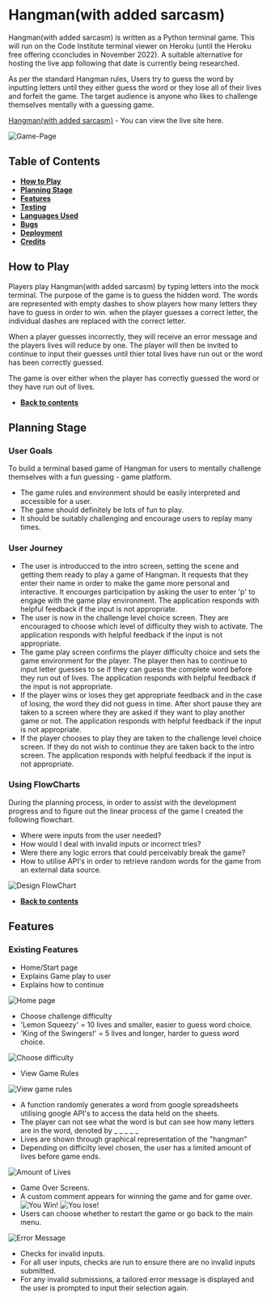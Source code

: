# **Hangman(with added sarcasm)**
Hangman(with added sarcasm) is written as a Python terminal game. This will run on the Code Institute terminal viewer on Heroku (until the Heroku free offering cconcludes in November 2022). A suitable alternative for hosting the live app following that date is currently being researched.

As per the standard Hangman rules, Users try to guess the word by inputting letters until they either guess the word or they lose all of their lives and forfeit the game. The target audience is anyone who likes to challenge themselves mentally with a guessing game. 

[Hangman(with added sarcasm)](https://hangman-pproj3.herokuapp.com/) - You can view the live site here. 

![Game-Page](images/home_page.jpg) 

## **Table of Contents**
 * [**How to Play**](#how-to-play)
 * [**Planning Stage**](#planning-stage)
 * [**Features**](#features)
 * [**Testing**](#testing)
 * [**Languages Used**](#languages)
 * [**Bugs**](#bugs)
 * [**Deployment**](#deployment)
 * [**Credits**](#credits)

## **How to Play**
Players play Hangman(with added sarcasm) by typing letters into the mock terminal. The purpose of the game is to guess the hidden word. The words are represented with empty dashes to show players how many letters they have to guess in order to win. when the player guesses a correct letter, the individual dashes are replaced with the correct letter.

When a player guesses incorrectly, they will receive an error message and the players lives will reduce by one. The player will then be invited to continue to input their guesses until thier total lives have run out or the word has been correctly guessed. 

The game is over either when the player has correctly guessed the word or they have run out of lives. 

 * [**Back to contents**](#table-of-contents)

## **Planning Stage**

### **User Goals**
To build a terminal based game of Hangman for users to mentally challenge themselves with a fun guessing - game platform.
* The game rules and environment should be easily interpreted and accessible for a user.
* The game should definitely be lots of fun to play.
* It should be suitably challenging and encourage users to replay many times.

### **User Journey**

* The user is introducced to the intro screen, setting the scene and getting them ready to play a game of Hangman. It requests that they enter their name in order to make the game more personal and interactive. It encourges participation by asking the user to enter 'p' to engage with the game play environment. The application responds with helpful feedback if the input is not appropriate.
* The user is now in the challenge level choice screen. They are encouraged to choose which level of difficulty they wish to activate. The application responds with helpful feedback if the input is not appropriate.
* The game play screen confirms the player difficulty choice and sets the game environment for the player. The player then has to continue to input letter guesses to se if they can guess the complete word before they run out of lives. The application responds with helpful feedback if the input is not appropriate.
* If the player wins or loses they get appropriate feedback and in the case of losing, the word they did not guess in time. After short pause they are taken to a screen where they are asked if they want to play another game or not. The application responds with helpful feedback if the input is not appropriate.
* If the player chooses to play they are taken to the challenge level choice screen. If they do not wish to continue they are taken back to the intro screen. The application responds with helpful feedback if the input is not appropriate.

### **Using FlowCharts**
 During the planning process, in order to assist with the development progress and to figure out the linear process of the game I created the following flowchart.

* Where were inputs from the user needed?
* How would I deal with invalid inputs or incorrect tries?
* Were there any logic errors that could perceivably break the game?
* How to utilise API's in order to retrieve random words for the game from an external data source.

![Design FlowChart](images/hangman_flow.jpg) 

 * [**Back to contents**](#table-of-contents)

## **Features**

 ### **Existing Features**
* Home/Start page
* Explains Game play to user
* Explains how to continue

![Home page](images/home_page.jpg)

* Choose challenge difficulty
* 'Lemon Squeezy' = 10 lives and smaller, easier to guess word choice.
* 'King of the Swingers!' = 5 lives and longer, harder to guess word choice.

![Choose difficulty](images/challenge_choice.jpg)

* View Game Rules

![View game rules](images/game_play.jpg)

* A function randomly generates a word from google spreadsheets utilising google API's to access the data held on the sheets.
* The player can not see what the word is but can see how many letters are in the word, denoted by _ _ _ _ _ 
* Lives are shown through graphical representation of the "hangman"
* Depending on difficilty level chosen, the user has a limited amount of lives before game ends.
   
![Amount of Lives](images/gameplay.jpg) 

* Game Over Screens.
* A custom comment appears for winning the game and for game over.
![You Win!](images/win_screen.jpg) 
![You lose!](images/lose_screen.jpg) 
* Users can choose whether to restart the game or go back to the main menu.

![Error Message](images/error.jpg)

* Checks for invalid inputs.
* For all user inputs, checks are run to ensure there are no invalid inputs submitted.
* For any invalid submissions, a tailored error message is displayed and the user is prompted to input their selection again.